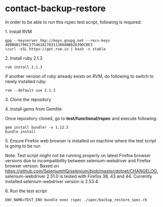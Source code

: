 # contact-backup-restore

In order to be able to run this rspec test script, following is required:

1\. Install RVM

```
gpg --keyserver hkp://keys.gnupg.net --recv-keys 409B6B1796C275462A1703113804BB82D39DC0E3
\curl -sSL https://get.rvm.io | bash -s stable
```
2\. Install ruby 2.1.3
```
rvm install 2.1.3
```
If another version of ruby already exists on RVM, do following to switch to newly installed ruby:
```
rvm --default use 2.1.3
```
3\. Clone the repository

4\. Install gems from Gemfile

Once repository cloned, go to __test/functional/rspec__ and execute following:
```
gem install bundler -v 1.12.5
bundle install
```
5\. Ensure Firefox web browser is installed on machine where the test script is going to be run

Note: Test script might not be running properly on latest Firefox browser versions due to incompatibility between selenium-webdriver and Firefox browser version. Based on https://github.com/SeleniumHQ/selenium/blob/master/dotnet/CHANGELOG, selenium-webdriver 2.51.0 is tested with Firefox 38, 43 and 44. Currently installed selenium-webdriver version is 2.53.4.

6\. Run the test script
```
ENV_NAME=TEST_ENV bundle exec rspec ./spec/backup_restore_spec.rb
```

